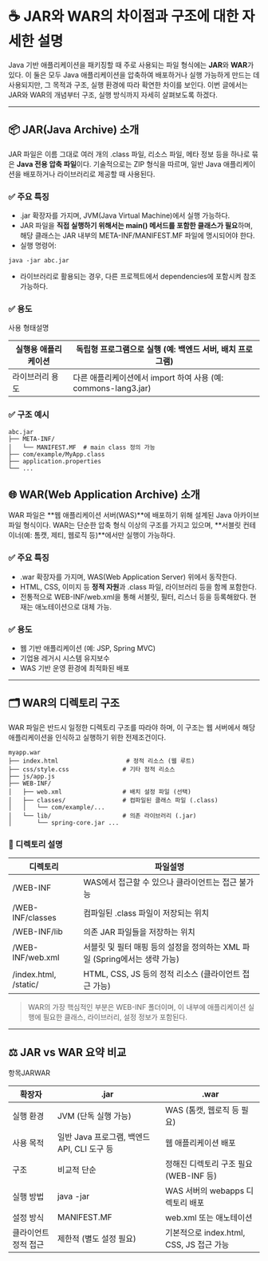 # ☕ JAR와 WAR의 차이점과 구조에 대한 자세한 설명

Java 기반 애플리케이션을 패키징할 때 주로 사용되는 파일 형식에는 **JAR**와 **WAR**가 있다. 이 둘은 모두 Java 애플리케이션을 압축하여 배포하거나 실행 가능하게 만드는 데 사용되지만, 그 목적과 구조, 실행 환경에 따라 확연한 차이를 보인다. 이번 글에서는 JAR와 WAR의 개념부터 구조, 실행 방식까지 자세히 살펴보도록 하겠다.

---

## 📦 JAR(Java Archive) 소개

JAR 파일은 이름 그대로 여러 개의 .class 파일, 리소스 파일, 메타 정보 등을 하나로 묶은 **Java 전용 압축 파일**이다. 기술적으로는 ZIP 형식을 따르며, 일반 Java 애플리케이션을 배포하거나 라이브러리로 제공할 때 사용된다.

### ✅ 주요 특징

-   .jar 확장자를 가지며, JVM(Java Virtual Machine)에서 실행 가능하다.
-   JAR 파일을 **직접 실행하기 위해서는 main() 메서드를 포함한 클래스가 필요**하며, 해당 클래스는 JAR 내부의 META-INF/MANIFEST.MF 파일에 명시되어야 한다.
-   실행 명령어:

```
java -jar abc.jar
```

-   라이브러리로 활용되는 경우, 다른 프로젝트에서 dependencies에 포함시켜 참조 가능하다.

### ✅ 용도

사용 형태설명

| 실행용 애플리케이션 | 독립형 프로그램으로 실행 (예: 백엔드 서버, 배치 프로그램) |
| --- | --- |
| 라이브러리 용도 | 다른 애플리케이션에서 import 하여 사용 (예: commons-lang3.jar) |

### ✅ 구조 예시

```
abc.jar
├── META-INF/
│   └── MANIFEST.MF  # main class 정의 가능
├── com/example/MyApp.class
├── application.properties
└── ...
```

## 🌐 WAR(Web Application Archive) 소개

WAR 파일은 \*\*웹 애플리케이션 서버(WAS)\*\*에 배포하기 위해 설계된 Java 아카이브 파일 형식이다. WAR는 단순한 압축 형식 이상의 구조를 가지고 있으며, \*\*서블릿 컨테이너(예: 톰캣, 제티, 웹로직 등)\*\*에서만 실행이 가능하다.

### ✅ 주요 특징

-   .war 확장자를 가지며, WAS(Web Application Server) 위에서 동작한다.
-   HTML, CSS, 이미지 등 **정적 자원**과 .class 파일, 라이브러리 등을 함께 포함한다.
-   전통적으로 WEB-INF/web.xml을 통해 서블릿, 필터, 리스너 등을 등록해왔다. 현재는 애노테이션으로 대체 가능.

### ✅ 용도

-   웹 기반 애플리케이션 (예: JSP, Spring MVC)
-   기업용 레거시 시스템 유지보수
-   WAS 기반 운영 환경에 최적화된 배포

---

## 🗂 WAR의 디렉토리 구조

WAR 파일은 반드시 일정한 디렉토리 구조를 따라야 하며, 이 구조는 웹 서버에서 해당 애플리케이션을 인식하고 실행하기 위한 전제조건이다.

```
myapp.war
├── index.html                   # 정적 리소스 (웹 루트)
├── css/style.css               # 기타 정적 리소스
├── js/app.js
├── WEB-INF/
│   ├── web.xml                 # 배치 설정 파일 (선택)
│   ├── classes/                # 컴파일된 클래스 파일 (.class)
│   │   └── com/example/...
│   └── lib/                    # 의존 라이브러리 (.jar)
│       └── spring-core.jar ...
```

### 📁 디렉토리 설명



| 디렉토리 | 파일설명 |
| --- | --- |
| /WEB-INF | WAS에서 접근할 수 있으나 클라이언트는 접근 불가능 |
| /WEB-INF/classes | 컴파일된 .class 파일이 저장되는 위치 |
| /WEB-INF/lib | 의존 JAR 파일들을 저장하는 위치 |
| /WEB-INF/web.xml | 서블릿 및 필터 매핑 등의 설정을 정의하는 XML 파일 (Spring에서는 생략 가능) |
| /index.html, /static/ | HTML, CSS, JS 등의 정적 리소스 (클라이언트 접근 가능) |

> WAR의 가장 핵심적인 부분은 WEB-INF 폴더이며, 이 내부에 애플리케이션 실행에 필요한 클래스, 라이브러리, 설정 정보가 포함된다.

---

## ⚖️ JAR vs WAR 요약 비교

항목JARWAR

| 확장자 | .jar | .war |
| --- | --- | --- |
| 실행 환경 | JVM (단독 실행 가능) | WAS (톰캣, 웹로직 등 필요) |
| 사용 목적 | 일반 Java 프로그램, 백엔드 API, CLI 도구 등 | 웹 애플리케이션 배포 |
| 구조 | 비교적 단순 | 정해진 디렉토리 구조 필요 (WEB-INF 등) |
| 실행 방법 | java -jar | WAS 서버의 webapps 디렉토리 배포 |
| 설정 방식 | MANIFEST.MF | web.xml 또는 애노테이션 |
| 클라이언트 정적 접근 | 제한적 (별도 설정 필요) | 기본적으로 index.html, CSS, JS 접근 가능 |